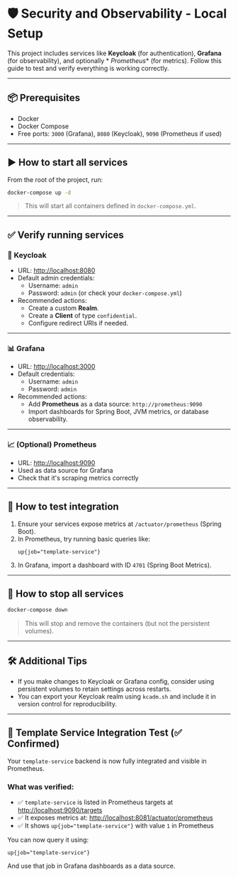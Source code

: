 # 🛡️ Security and Observability - Local Setup

This project includes services like **Keycloak** (for authentication), **Grafana** (for observability), and optionally *
*Prometheus** (for metrics). Follow this guide to test and verify everything is working correctly.

---

## 📦 Prerequisites

- Docker
- Docker Compose
- Free ports: `3000` (Grafana), `8080` (Keycloak), `9090` (Prometheus if used)

---

## ▶️ How to start all services

From the root of the project, run:

```bash
docker-compose up -d
```

> This will start all containers defined in `docker-compose.yml`.

---

## ✅ Verify running services

### 🔐 Keycloak

- URL: [http://localhost:8080](http://localhost:8080)
- Default admin credentials:
    - Username: `admin`
    - Password: `admin` (or check your `docker-compose.yml`)
- Recommended actions:
    - Create a custom **Realm**.
    - Create a **Client** of type `confidential`.
    - Configure redirect URIs if needed.

---

### 📊 Grafana

- URL: [http://localhost:3000](http://localhost:3000)
- Default credentials:
    - Username: `admin`
    - Password: `admin`
- Recommended actions:
    - Add **Prometheus** as a data source: `http://prometheus:9090`
    - Import dashboards for Spring Boot, JVM metrics, or database observability.

---

### 📈 (Optional) Prometheus

- URL: [http://localhost:9090](http://localhost:9090)
- Used as data source for Grafana
- Check that it's scraping metrics correctly

---

## 🧪 How to test integration

1. Ensure your services expose metrics at `/actuator/prometheus` (Spring Boot).
2. In Prometheus, try running basic queries like:
   ```promQL
   up{job="template-service"}
   ```
3. In Grafana, import a dashboard with ID `4701` (Spring Boot Metrics).

---

## 🧼 How to stop all services

```bash
docker-compose down
```

> This will stop and remove the containers (but not the persistent volumes).

---

## 🛠 Additional Tips

- If you make changes to Keycloak or Grafana config, consider using persistent volumes to retain settings across
  restarts.
- You can export your Keycloak realm using `kcadm.sh` and include it in version control for reproducibility.

---

## 🧪 Template Service Integration Test (✅ Confirmed)

Your `template-service` backend is now fully integrated and visible in Prometheus.

### What was verified:

- ✅ `template-service` is listed in Prometheus targets at [http://localhost:9090/targets](http://localhost:9090/targets)
- ✅ It exposes metrics at: [http://localhost:8081/actuator/prometheus](http://localhost:8081/actuator/prometheus)
- ✅ It shows `up{job="template-service"}` with value `1` in Prometheus

You can now query it using:

```promql
up{job="template-service"}
```

And use that job in Grafana dashboards as a data source.

